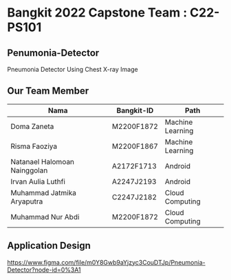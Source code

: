 # Bangkit 2022 Capstone Team : C22-PS101

## Penumonia-Detector
Pneumonia Detector Using Chest X-ray Image

## Our Team Member 

|             Nama             | Bangkit-ID |       Path       |
|------------------------------|------------|------------------|
|         Doma Zaneta          | M2200F1872 | Machine Learning |
|        Risma Faoziya         | M2200F1867 | Machine Learning |
| Natanael Halomoan Nainggolan | A2172F1713 |      Android     |
|      Irvan Aulia Luthfi      | A2247J2193 |      Android     |
|  Muhammad Jatmika Aryaputra  | C2247J2182 |  Cloud Computing |
|       Muhammad Nur Abdi      | M2200F1872 |  Cloud Computing |

## Application Design
https://www.figma.com/file/m0Y8Gwb9aYjzyc3CouDTJp/Pneumonia-Detector?node-id=0%3A1
